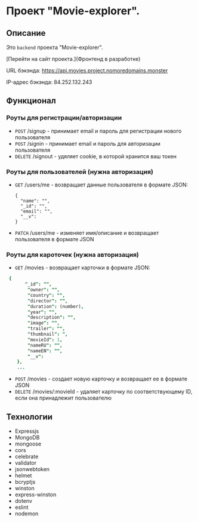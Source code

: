 # Проект "Movie-explorer".
## Описание

Это `backend` проекта "Movie-explorer".

[Перейти на сайт проекта.](Фронтенд в разработке)

URL бэкэнда: https://api.movies.project.nomoredomains.monster

IP-адрес бэкэнда: 84.252.132.243


## Функционал
### Роуты для регистрации/авторизации

+ `POST` /signup - принимает email и пароль для регистрации нового пользователя
+ `POST` /signin - принимает email и пароль для авторизации пользователя 
+ `DELETE` /signout - удяляет cookie, в которой хранится ваш токен

### Роуты для пользователей (нужна авторизация)

+ `GET` /users/me - возвращает данные пользователя в формате JSON: 
  ```
  {
    "name": "",
    "_id": "",
    "email": "",
    "__v": 
  }

+ `PATCH` /users/me - изменяет имя/описание и возвращает пользователя в формате JSON

### Роуты для кароточек (нужна авторизация)

+ `GET` /movies - возвращает карточки в формате JSON: 
```j
 {
       "_id": "",
        "owner": "",
        "country": "",
        "director": "",
        "duration": (number),
        "year": "",
        "description": "",
        "image": "",
        "trailer": "",
        "thumbnail": ",
        "movieId": 1,
        "nameRU": "",
        "nameEN": "",
        "__v": 
    },
    ...
```

+ `POST` /movies - создает новую карточку и возвращает ее в формате JSON
+ `DELETE` /movies/:movieId - удаляет карточку по соответствующему ID, если она принадлежит пользователю

## Технологии

+ Expressjs
+ MongoDB
+ mongoose
+ cors
+ celebrate
+ validator
+ jsonwebtoken
+ helmet
+ bcryptjs
+ winston
+ express-winston
+ dotenv
+ eslint
+ nodemon
